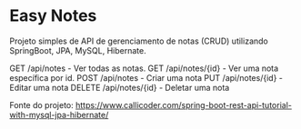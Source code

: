 # Easy Notes

Projeto simples de API de gerenciamento de notas (CRUD) utilizando SpringBoot, JPA, MySQL, Hibernate.

GET /api/notes - Ver todas as notas.
GET /api/notes/{id} - Ver uma nota específica por id.
POST /api/notes - Criar uma nota
PUT /api/notes/{id} - Editar uma nota
DELETE /api/notes/{id} - Deletar uma nota

Fonte do projeto: https://www.callicoder.com/spring-boot-rest-api-tutorial-with-mysql-jpa-hibernate/
